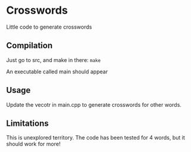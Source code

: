 # Crosswords
Little code to generate crosswords

## Compilation
Just go to src, and make in there:
`make`

An executable called main should appear

## Usage
Update the vecotr in main.cpp to generate crosswords for other words.

## Limitations
This is unexplored territory. The code has been tested for 4 words, but it should work for more!
